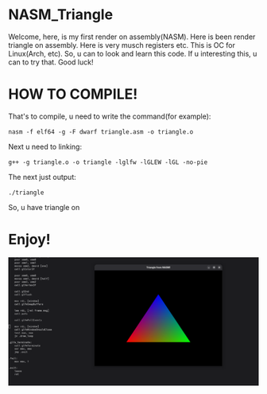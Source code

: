 # NASM_Triangle
Welcome, here, is my first render on assembly(NASM). Here is been render triangle on assembly. Here is very musch registers etc. This is OC for Linux(Arch, etc). So, u can to look and learn this code. If u interesting this, u can to try that. Good luck!

# HOW TO COMPILE!
That's to compile, u need to write the command(for example):
```
nasm -f elf64 -g -F dwarf triangle.asm -o triangle.o
```
Next u need to linking:
```
g++ -g triangle.o -o triangle -lglfw -lGLEW -lGL -no-pie
```
The next just output:
```
./triangle
```
So, u have triangle on

# Enjoy!
![img](https://github.com/tornado4444/NASM_Triangle/blob/main/triangle.png)
